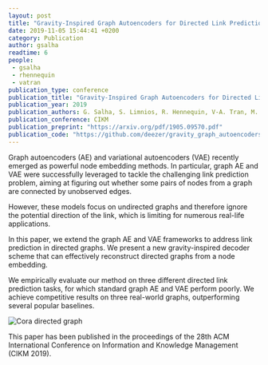 ```yaml
---
layout: post
title: "Gravity-Inspired Graph Autoencoders for Directed Link Prediction"
date: 2019-11-05 15:44:41 +0200
category: Publication
author: gsalha
readtime: 6
people:
 - gsalha
 - rhennequin
 - vatran
publication_type: conference
publication_title: "Gravity-Inspired Graph Autoencoders for Directed Link Prediction"
publication_year: 2019
publication_authors: G. Salha, S. Limnios, R. Hennequin, V-A. Tran, M. Vazirgiannis
publication_conference: CIKM
publication_preprint: "https://arxiv.org/pdf/1905.09570.pdf"
publication_code: "https://github.com/deezer/gravity_graph_autoencoders"
---
```


Graph autoencoders (AE) and variational autoencoders (VAE) recently emerged as powerful node embedding methods. In particular, graph AE and VAE were successfully leveraged to tackle the challenging link prediction problem, aiming at figuring out whether some pairs of nodes from a graph are connected by unobserved edges.

However, these models focus on undirected graphs and therefore ignore the potential direction of the link, which is limiting for numerous real-life applications.

In this paper, we extend the graph AE and VAE frameworks to address link prediction in directed graphs. We present a new gravity-inspired decoder scheme that can effectively reconstruct directed graphs from a node embedding.

We empirically evaluate our method on three different directed link prediction tasks, for which standard graph AE and VAE perform poorly.
We achieve competitive results on three real-world graphs, outperforming several popular baselines. 

<div class="publication-illustration">
    <img
        src="{{ '/static/images/publis/salha19cikm/graph_visu_cora.png' | prepend: site.url }}"
        alt="Cora directed graph"/>
</div>

This paper has been published in the proceedings of the 28th ACM International Conference on Information and Knowledge Management (CIKM 2019).
